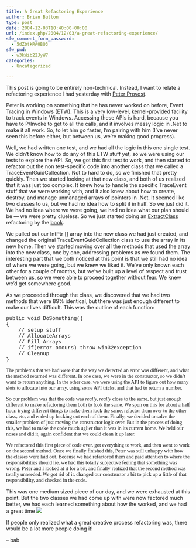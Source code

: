 ```yaml
---
title: A Great Refactoring Experience
author: Brian Button
type: post
date: 2004-12-03T10:40:00+00:00
url: /index.php/2004/12/03/a-great-refactoring-experience/
sfw_comment_form_password:
  - 5dZbtkRA0BQ3
sfw_pwd:
  - w3kWib22JyW7
categories:
  - Uncategorized

---
```

This post is going to be entirely non-technical. Instead, I want to relate a refactoring experience I had yesterday with [Peter Provost][1].

Peter is working on something that he has never worked on before, Event Tracing in Windows (ETW). This is a very low-level, kernel-provided facility to track events in Windows. Accessing these APIs is hard, because you have to P/Invoke to get to all the calls, and it involves messy logic in .Net to make it all work. So, to let him go faster, I&#8217;m pairing with him (I&#8217;ve never seen this before either, but between us, we&#8217;re making good progress).

Well, we had written one test, and we had all the logic in this one single test. We didn&#8217;t know how to do any of this ETW stuff yet, so we were using our tests to explore the API. So, we got this first test to work, and then started to refactor out the non test-specific code into another class that we called a TraceEventGuidCollection. Not to hard to do, so we finished that pretty quickly. Then we started looking at that new class, and both of us realized that it was just too complex. It knew how to handle the specific TraceEvent stuff that we were working with, and it also knew about how to create, destroy, and manage unmanaged arrays of pointers in .Net. It seemed like two classes to us, but we had no idea how to split it in half. So we just did it. We had no idea where we were going, we had no idea what our plan should be &#8212; we were pretty clueless. So we just started doing an [ExtractClass][2] refactoring by the [book][3].

We pulled out our IntPtr [] array into the new class we had just created, and changed the original TraceEventGuidCollection class to use the array in its new home. Then we started moving over all the methods that used the array into the new class, one by one, addressing problems as we found them. The interesting part that we both noticed at this point is that we still had no idea of where we were going, but we knew we liked it. We&#8217;ve only known each other for a couple of months, but we&#8217;ve built up a level of respect and trust between us, so we were able to proceed together without fear. We knew we&#8217;d get somewhere good.

As we proceeded through the class, we discovered that we had two methods that were 89% identical, but there was just enough different to make our lives difficult. This was the outline of each function:

<font face="Courier New">public void DoSomething()<br />{<br />&nbsp;&nbsp;&nbsp; // setup stuff<br />&nbsp;&nbsp;&nbsp; // AllocateArrays<br />&nbsp;&nbsp;&nbsp; // Fill Arrays<br />&nbsp;&nbsp;&nbsp; // if(error occurs) throw win32exception<br />&nbsp;&nbsp;&nbsp; // Cleanup<br />}</font>

<font face="times">The problems that we had were that the way we detected an error was different, and what the method returned was different. In one case, we were in the constructor, so we didn&rsquo;t want to return anything. In the other case, we were using the API to figure out how many slots to allocate into our array, using some API tricks, and that had to return a number.</font>

<font face="Times">So our problem was that the code was <em>really, really</em> close to the same, but just enough different to make refactoring them both to look the same. We spun on this for about a half hour, trying different things to make them look the same, refactor them over to the other class, etc, and ended up backing out each of them. Finally, we decided to solve the smaller problem of just moving the constructor logic over. But in the process of doing this, we had to make the code much uglier than it was in its current home. We held our noses and did it, again confident that we could clean it up later.</font>

<font face="Times">We refactored this first piece of code over, got everything to work, and then went to work on the second method. Once we finally finished this, Peter was still unhappy with how the classes were laid out. Because we had refactored them and paid attention to where the responsibilities should lie, we had this totally subjective feeling that something was wrong. Peter and I looked at it for a bit, and finally realized that the second method was totally unneeded. We got rid of it, changed our constructor a bit to pick up a little of that responsibility, and checked in the code.</font>

This was one medium sized piece of our day, and we were exhausted at this point. But the two classes we had come up with were now factored much better, we had each learned something about how the worked, and we had a great time ![][4]

If people only realized what a great creative process refactoring was, there would be a lot more people doing it!

&ndash; bab

&nbsp;

 [1]: http://www.peterprovost.org/
 [2]: http://www.refactoring.com/catalog/extractClass.html
 [3]: http://www.amazon.com/exec/obidos/ASIN/0201485672/peterprovosto-20
 [4]: file:///C:/Program%20Files/BlogJetBeta/Data/Smiles/smile1.gif